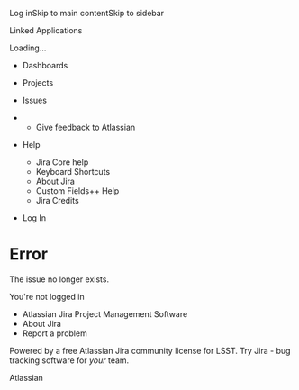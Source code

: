 Log inSkip to main contentSkip to sidebar

Linked Applications

Loading…

  * Dashboards

  * Projects

  * Issues




  *   * Give feedback to Atlassian
  * Help

    * Jira Core help
    * Keyboard Shortcuts
    * About Jira
    * Custom Fields++ Help
    * Jira Credits

  * Log In




# Error

The issue no longer exists.

You're not logged in

  * Atlassian Jira Project Management Software
  * About Jira
  * Report a problem



Powered by a free Atlassian Jira community license for LSST. Try Jira - bug tracking software for _your_ team. 

Atlassian
